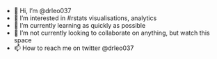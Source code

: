 - 👋 Hi, I’m @drleo037
- 👀 I’m interested in #rstats visualisations, analytics
- 🌱 I’m currently learning as quickly as possible
- 💞️ I’m not currently looking to collaborate on anything,  but watch this space
- 📫 How to reach me on twitter @drleo037

<!---
drleo037/drleo037 is a ✨ special ✨ repository because its `README.md` (this file) appears on your GitHub profile.
You can click the Preview link to take a look at your changes.
--->
